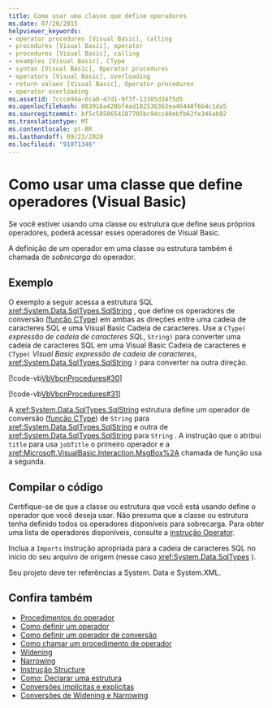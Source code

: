 ```yaml
---
title: Como usar uma classe que define operadores
ms.date: 07/20/2015
helpviewer_keywords:
- operator procedures [Visual Basic], calling
- procedures [Visual Basic], operator
- procedures [Visual Basic], calling
- examples [Visual Basic], CType
- syntax [Visual Basic], Operator procedures
- operators [Visual Basic], overloading
- return values [Visual Basic], Operator procedures
- operator overloading
ms.assetid: 7ccce94a-6ca0-47d1-9f3f-13385d34f5d5
ms.openlocfilehash: 083916a420bf4ad182536363ea46448f6b4c1da5
ms.sourcegitcommit: bf5c5850654187705bc94cc40ebfb62fe346ab02
ms.translationtype: MT
ms.contentlocale: pt-BR
ms.lasthandoff: 09/23/2020
ms.locfileid: "91071346"
---
```

# <a name="how-to-use-a-class-that-defines-operators-visual-basic"></a>Como usar uma classe que define operadores (Visual Basic)

Se você estiver usando uma classe ou estrutura que define seus próprios operadores, poderá acessar esses operadores de Visual Basic.  
  
 A definição de um operador em uma classe ou estrutura também é chamada de *sobrecarga* do operador.  
  
## <a name="example"></a>Exemplo  

 O exemplo a seguir acessa a estrutura SQL <xref:System.Data.SqlTypes.SqlString> , que define os operadores de conversão ([função CType](../../../language-reference/functions/ctype-function.md)) em ambas as direções entre uma cadeia de caracteres SQL e uma Visual Basic Cadeia de caracteres. Use a `CType(` *expressão de cadeia de caracteres SQL*, `String)` para converter uma cadeia de caracteres SQL em uma Visual Basic Cadeia de caracteres e `CType(` *Visual Basic expressão de cadeia de caracteres*, <xref:System.Data.SqlTypes.SqlString> `)` para converter na outra direção.  
  
 [!code-vb[VbVbcnProcedures#30](~/samples/snippets/visualbasic/VS_Snippets_VBCSharp/VbVbcnProcedures/VB/Class1.vb#30)]  
  
 [!code-vb[VbVbcnProcedures#31](~/samples/snippets/visualbasic/VS_Snippets_VBCSharp/VbVbcnProcedures/VB/Class1.vb#31)]  
  
 A <xref:System.Data.SqlTypes.SqlString> estrutura define um operador de conversão ([função CType](../../../language-reference/functions/ctype-function.md)) de `String` para <xref:System.Data.SqlTypes.SqlString> e outra de <xref:System.Data.SqlTypes.SqlString> para `String` . A instrução que o atribui `title` para usa `jobTitle` o primeiro operador e a <xref:Microsoft.VisualBasic.Interaction.MsgBox%2A> chamada de função usa a segunda.  
  
## <a name="compile-the-code"></a>Compilar o código  

 Certifique-se de que a classe ou estrutura que você está usando define o operador que você deseja usar. Não presuma que a classe ou estrutura tenha definido todos os operadores disponíveis para sobrecarga. Para obter uma lista de operadores disponíveis, consulte a [instrução Operator](../../../language-reference/statements/operator-statement.md).  
  
 Inclua a `Imports` instrução apropriada para a cadeia de caracteres SQL no início do seu arquivo de origem (nesse caso <xref:System.Data.SqlTypes> ).  
  
 Seu projeto deve ter referências a System. Data e System.XML.  
  
## <a name="see-also"></a>Confira também

- [Procedimentos do operador](./operator-procedures.md)
- [Como definir um operador](./how-to-define-an-operator.md)
- [Como definir um operador de conversão](./how-to-define-a-conversion-operator.md)
- [Como chamar um procedimento de operador](./how-to-call-an-operator-procedure.md)
- [Widening](../../../language-reference/modifiers/widening.md)
- [Narrowing](../../../language-reference/modifiers/narrowing.md)
- [Instrução Structure](../../../language-reference/statements/structure-statement.md)
- [Como: Declarar uma estrutura](../data-types/how-to-declare-a-structure.md)
- [Conversões implícitas e explícitas](../data-types/implicit-and-explicit-conversions.md)
- [Conversões de Widening e Narrowing](../data-types/widening-and-narrowing-conversions.md)
